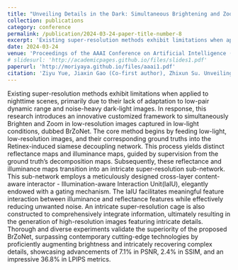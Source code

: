 ```yaml
---
title: "Unveiling Details in the Dark: Simultaneous Brightening and Zooming for Low-Light Image Enhancement"
collection: publications
category: conference
permalink: /publication/2024-03-24-paper-title-number-8
excerpt: 'Existing super-resolution methods exhibit limitations when applied to nighttime scenes, primarily due to their lack of adaptation to low-pair dynamic range and noise-heavy dark-light images. In response, this research introduces an innovative customized framework to simultaneously Brighten and Zoom in low-resolution images captured in low-light conditions, dubbed BrZoNet. ...'
date: 2024-03-24
venue: 'Proceedings of the AAAI Conference on Artificial Intelligence (AAAI)'
# slidesurl: 'http://academicpages.github.io/files/slides1.pdf'
paperurl: 'http://moriyaya.github.io/files/aaai1.pdf'
citation: 'Ziyu Yue, Jiaxin Gao (Co-first author), Zhixun Su. Unveiling Details in the Dark: Simultaneous Brightening and Zooming for Low-Light Image Enhancement[C]//Proceedings of the AAAI Conference on Artificial Intelligence. 2024, 38(7): 6899-6907.'
---
```


Existing super-resolution methods exhibit limitations when applied to nighttime scenes, primarily due to their lack of adaptation to low-pair dynamic range and noise-heavy dark-light images. In response, this research introduces an innovative customized framework to simultaneously Brighten and Zoom in low-resolution images captured in low-light conditions, dubbed BrZoNet. The core method begins by feeding low-light, low-resolution images, and their corresponding ground truths into the Retinex-induced siamese decoupling network. This process yields distinct reflectance maps and illuminance maps, guided by supervision from the ground truth’s decomposition maps. Subsequently, these reflectance and illuminance maps transition into an intricate super-resolution sub-network. This sub-network employs a meticulously designed cross-layer content-aware interactor - Illumination-aware Interaction Unit(IaIU), elegantly endowed with a gating mechanism. The IaIU facilitates meaningful feature interaction between illuminance and reflectance features while effectively reducing unwanted noise. An intricate super-resolution cage is also constructed to comprehensively integrate information, ultimately resulting in the generation of high-resolution images featuring intricate details. Thorough and diverse experiments validate the superiority of the proposed BrZoNet, surpassing contemporary cutting-edge technologies by proficiently augmenting brightness and intricately recovering complex details, showcasing advancements of 7.1% in PSNR, 2.4% in SSIM, and an impressive 36.8% in LPIPS metrics.